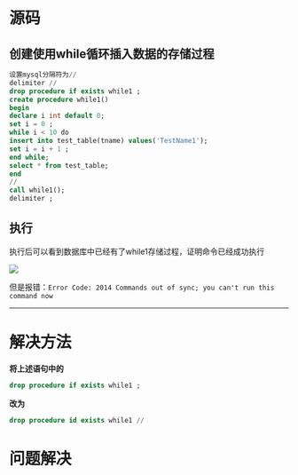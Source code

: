 # 源码
## 创建使用while循环插入数据的存储过程
```sql
设置mysql分隔符为//
delimiter // 
drop procedure if exists while1 ;
create procedure while1()
begin
declare i int default 0;
set i = 0 ;
while i < 10 do
insert into test_table(tname) values('TestName1');
set i = i + 1 ;
end while;
select * from test_table;
end 
// 
call while1();
delimiter ;
```
## 执行
执行后可以看到数据库中已经有了while1存储过程，证明命令已经成功执行

![](http://img.hkwork3.top/blog/1/0.png)

但是报错：`Error Code: 2014 Commands out of sync; you can't run this command now`

---

# 解决方法

**将上述语句中的**

```sql
drop procedure if exists while1 ;
```

**改为**

```sql
drop procedure id exists while1 //
```

# 问题解决